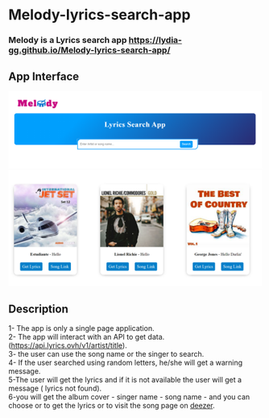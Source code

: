 # Melody-lyrics-search-app

### Melody is a Lyrics search app  https://lydia-gg.github.io/Melody-lyrics-search-app/

## App Interface


![App Interface](/images/melody.png)
  ![results example](/images/lyricsapp.png)


## Description

1- The app is only a single page application.  
2- The app will interact with an API to get data.(<https://api.lyrics.ovh/v1/artist/title>).    
3- the user can use the song name or the singer to search.  
4- If the user searched using random letters, he/she will get a warning message.  
5-The user will get the lyrics and if it is not available the user will get a message ( lyrics not found).  
6-you will get the album cover - singer name - song name - and you can choose or to get the lyrics or to visit the song page on [deezer](https://www.deezer.com/en/).  
